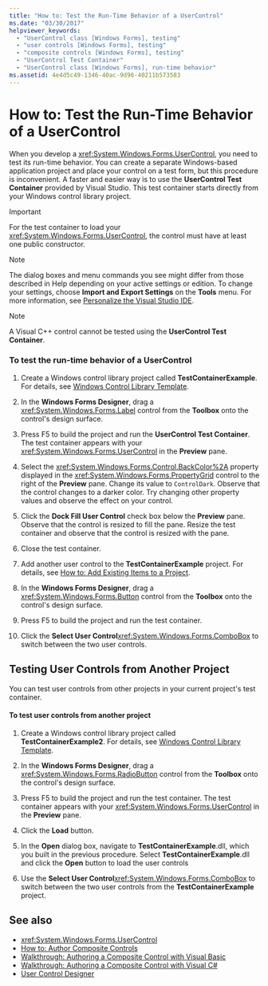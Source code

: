 ```yaml
---
title: "How to: Test the Run-Time Behavior of a UserControl"
ms.date: "03/30/2017"
helpviewer_keywords: 
  - "UserControl class [Windows Forms], testing"
  - "user controls [Windows Forms], testing"
  - "composite controls [Windows Forms], testing"
  - "UserControl Test Container"
  - "UserControl class [Windows Forms], run-time behavior"
ms.assetid: 4e4d5c49-1346-40ac-9d96-40211b573583
---
```

# How to: Test the Run-Time Behavior of a UserControl
When you develop a <xref:System.Windows.Forms.UserControl>, you need to test its run-time behavior. You can create a separate Windows-based application project and place your control on a test form, but this procedure is inconvenient. A faster and easier way is to use the **UserControl Test Container** provided by Visual Studio. This test container starts directly from your Windows control library project.  
  
> [!IMPORTANT]
>  For the test container to load your <xref:System.Windows.Forms.UserControl>, the control must have at least one public constructor.  
  
> [!NOTE]
>  The dialog boxes and menu commands you see might differ from those described in Help depending on your active settings or edition. To change your settings, choose **Import and Export Settings** on the **Tools** menu. For more information, see [Personalize the Visual Studio IDE](/visualstudio/ide/personalizing-the-visual-studio-ide).  
  
> [!NOTE]
>  A Visual C++ control cannot be tested using the **UserControl Test Container**.  
  
### To test the run-time behavior of a UserControl  
  
1.  Create a Windows control library project called **TestContainerExample**. For details, see [Windows Control Library Template](https://docs.microsoft.com/previous-versions/kxczf775(v=vs.100)).  
  
2.  In the **Windows Forms Designer**, drag a <xref:System.Windows.Forms.Label> control from the **Toolbox** onto the control's design surface.  
  
3.  Press F5 to build the project and run the **UserControl Test Container**. The test container appears with your <xref:System.Windows.Forms.UserControl> in the **Preview** pane.  
  
4.  Select the <xref:System.Windows.Forms.Control.BackColor%2A> property displayed in the <xref:System.Windows.Forms.PropertyGrid> control to the right of the **Preview** pane. Change its value to `ControlDark`. Observe that the control changes to a darker color. Try changing other property values and observe the effect on your control.  
  
5.  Click the **Dock Fill User Control** check box below the **Preview** pane. Observe that the control is resized to fill the pane. Resize the test container and observe that the control is resized with the pane.  
  
6.  Close the test container.  
  
7.  Add another user control to the **TestContainerExample** project. For details, see [How to: Add Existing Items to a Project](https://docs.microsoft.com/previous-versions/visualstudio/visual-studio-2010/9f4t9t92(v=vs.100)).  
  
8.  In the **Windows Forms Designer**, drag a <xref:System.Windows.Forms.Button> control from the **Toolbox** onto the control's design surface.  
  
9. Press F5 to build the project and run the test container.  
  
10. Click the **Select User Control**<xref:System.Windows.Forms.ComboBox> to switch between the two user controls.  
  
## Testing User Controls from Another Project  
 You can test user controls from other projects in your current project's test container.  
  
#### To test user controls from another project  
  
1.  Create a Windows control library project called **TestContainerExample2**. For details, see [Windows Control Library Template](https://docs.microsoft.com/previous-versions/kxczf775(v=vs.100)).  
  
2.  In the **Windows Forms Designer**, drag a <xref:System.Windows.Forms.RadioButton> control from the **Toolbox** onto the control's design surface.  
  
3.  Press F5 to build the project and run the test container. The test container appears with your <xref:System.Windows.Forms.UserControl> in the **Preview** pane.  
  
4.  Click the **Load** button.  
  
5.  In the **Open** dialog box, navigate to **TestContainerExample**.dll, which you built in the previous procedure. Select **TestContainerExample**.dll and click the **Open** button to load the user controls  
  
6.  Use the **Select User Control**<xref:System.Windows.Forms.ComboBox> to switch between the two user controls from the **TestContainerExample** project.  
  
## See also
- <xref:System.Windows.Forms.UserControl>
- [How to: Author Composite Controls](../../../../docs/framework/winforms/controls/how-to-author-composite-controls.md)
- [Walkthrough: Authoring a Composite Control with Visual Basic](../../../../docs/framework/winforms/controls/walkthrough-authoring-a-composite-control-with-visual-basic.md)
- [Walkthrough: Authoring a Composite Control with Visual C#](../../../../docs/framework/winforms/controls/walkthrough-authoring-a-composite-control-with-visual-csharp.md)
- [User Control Designer](https://docs.microsoft.com/previous-versions/visualstudio/visual-studio-2010/183c3hth(v=vs.100))
